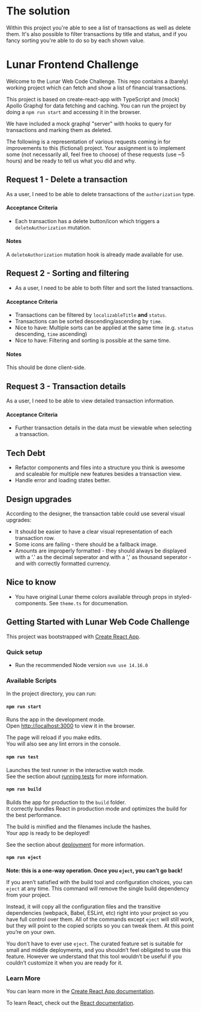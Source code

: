# The solution

Within this project you're able to see a list of transactions as well as delete them.
It's also possible to filter transactions by title and status, and if you fancy sorting
you're able to do so by each shown value.

# Lunar Frontend Challenge

Welcome to the Lunar Web Code Challenge. This repo contains a (barely) working project which can fetch and show a list of financial transactions.

This project is based on create-react-app with TypeScript and (mock) Apollo Graphql for data fetching and caching. You can run the project by doing a `npm run start` and accessing it in the browser.

We have included a mock graphql "server" with hooks to query for transactions and marking them as deleted.

The following is a representation of various requests coming in for improvements to this (fictional) project. Your assignment is to implement some (not necessarily all, feel free to choose) of these requests (use ~5 hours) and be ready to tell us what you did and why.

## Request 1 - Delete a transaction
As a user, I need to be able to delete transactions of the `authorization` type.

#### Acceptance Criteria
- Each transaction has a delete button/icon which triggers a `deleteAuthorization` mutation.

#### Notes
A `deleteAuthorization` mutation hook is already made available for use.

## Request 2 - Sorting and filtering
- As a user, I need to be able to both filter and sort the listed transactions.

#### Acceptance Criteria
- Transactions can be filtered by `localizableTitle` **and** `status`.
- Transactions can be sorted descending/ascending by `time`.
- Nice to have: Multiple sorts can be applied at the same time (e.g. `status` descending, `time` ascending)
- Nice to have: Filtering and sorting is possible at the same time.

#### Notes
This should be done client-side.

## Request 3 - Transaction details
As a user, I need to be able to view detailed transaction information.

#### Acceptance Criteria
- Further transaction details in the data must be viewable when selecting a transaction.

## Tech Debt
- Refactor components and files into a structure you think is awesome and scaleable for multiple new features besides a transaction view.
- Handle error and loading states better.

## Design upgrades
According to the designer, the transaction table could use several visual upgrades:
- It should be easier to have a clear visual representation of each transaction row.
- Some icons are failing - there should be a fallback image.
- Amounts are improperly formatted - they should always be displayed with a '.' as the decimal seperator and with a ',' as thousand seperator - and with correctly formatted currency.

## Nice to know
- You have original Lunar theme colors available through props in styled-components. See `theme.ts` for documenation.

## Getting Started with Lunar Web Code Challenge
This project was bootstrapped with [Create React App](https://github.com/facebook/create-react-app).

### Quick setup
- Run the recommended Node version `nvm use 14.16.0`

### Available Scripts
In the project directory, you can run:

#### `npm run start`
Runs the app in the development mode.\
Open [http://localhost:3000](http://localhost:3000) to view it in the browser.

The page will reload if you make edits.\
You will also see any lint errors in the console.

#### `npm run test`
Launches the test runner in the interactive watch mode.\
See the section about [running tests](https://facebook.github.io/create-react-app/docs/running-tests) for more information.

#### `npm run build`
Builds the app for production to the `build` folder.\
It correctly bundles React in production mode and optimizes the build for the best performance.

The build is minified and the filenames include the hashes.\
Your app is ready to be deployed!

See the section about [deployment](https://facebook.github.io/create-react-app/docs/deployment) for more information.

#### `npm run eject`
**Note: this is a one-way operation. Once you `eject`, you can’t go back!**

If you aren’t satisfied with the build tool and configuration choices, you can `eject` at any time. This command will remove the single build dependency from your project.

Instead, it will copy all the configuration files and the transitive dependencies (webpack, Babel, ESLint, etc) right into your project so you have full control over them. All of the commands except `eject` will still work, but they will point to the copied scripts so you can tweak them. At this point you’re on your own.

You don’t have to ever use `eject`. The curated feature set is suitable for small and middle deployments, and you shouldn’t feel obligated to use this feature. However we understand that this tool wouldn’t be useful if you couldn’t customize it when you are ready for it.

### Learn More
You can learn more in the [Create React App documentation](https://facebook.github.io/create-react-app/docs/getting-started).

To learn React, check out the [React documentation](https://reactjs.org/).
